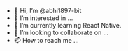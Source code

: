 - 👋 Hi, I’m @abhi1897-bit
- 👀 I’m interested in ...
- 🌱 I’m currently learning React Native.
- 💞️ I’m looking to collaborate on ...
- 📫 How to reach me ...

<!---
abhi1897-bit/abhi1897-bit is a ✨ special ✨ repository because its `README.md` (this file) appears on your GitHub profile.
You can click the Preview link to take a look at your changes.
--->
